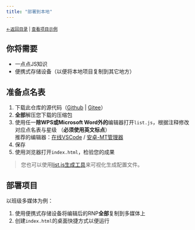 ```yaml
---
title: "部署到本地"
---
```

<small><a href="../">←返回目录</a> | <a href="https://kdxhub.github.io/random_name_picker/">查看项目示例</a></small><br>

## 你将需要
* 一点点JS知识
* 便携式存储设备（以便将本地项目复制到其它地方）

## 准备点名表
1. 下载此仓库的源代码（[Github](https://github.com/kdxhub/random_name_picker/) | [Gitee](https://gitee.com/kdXiaoyi/random_name_picker/)）
2. **全部**解压您下载的压缩包
3. 使用任一**除WPS或Microsoft Word外的**编辑器打开`list.js`，根据注释修改对应点名表与星级 （**必须使用英文标点**）<br>推荐的编辑器：[在线VSCode](https://vscode.dev) / [安卓-MT管理器](https://mt2.cn/)
4. 保存
5. 使用浏览器打开`index.html`，检验您的成果

> 您也可以使用[list.js生成工具](//kdxhub.github.io/random_name_picker/config-spawn.html)来可视化生成配置文件。

## 部署项目
以班级多媒体为例：
1. 使用便携式存储设备将编辑后的RNP**全部**复制到多媒体上
2. 创建`index.html`的桌面快捷方式以便运行